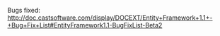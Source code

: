 Bugs fixed: http://doc.castsoftware.com/display/DOCEXT/Entity+Framework+1.1+-+Bug+Fix+List#EntityFramework1.1-BugFixList-Beta2